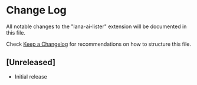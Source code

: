 # Change Log

All notable changes to the "lana-ai-lister" extension will be documented in this file.

Check [Keep a Changelog](http://keepachangelog.com/) for recommendations on how to structure this file.

## [Unreleased]

- Initial release
